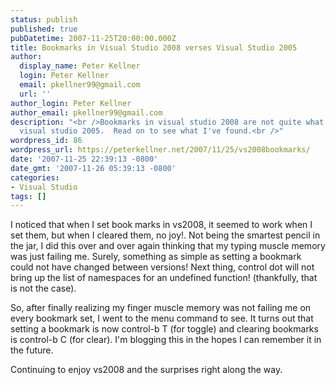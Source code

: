 ```yaml
---
status: publish
published: true
pubDatetime: 2007-11-25T20:00:00.000Z
title: Bookmarks in Visual Studio 2008 verses Visual Studio 2005
author:
  display_name: Peter Kellner
  login: Peter Kellner
  email: pkellner99@gmail.com
  url: ''
author_login: Peter Kellner
author_email: pkellner99@gmail.com
description: "<br />Bookmarks in visual studio 2008 are not quite what I remember from
  visual studio 2005.  Read on to see what I've found.<br />"
wordpress_id: 86
wordpress_url: https://peterkellner.net/2007/11/25/vs2008bookmarks/
date: '2007-11-25 22:39:13 -0800'
date_gmt: '2007-11-26 05:39:13 -0800'
categories:
- Visual Studio
tags: []
---
```

<p>I noticed that when I set book marks in vs2008, it seemed to work when I set them, but when I cleared them, no joy!. Not being the smartest pencil in the jar, I did this over and over again thinking that my typing muscle memory was just failing me. Surely, something as simple as setting a bookmark could not have changed between versions! Next thing, control dot will not bring up the list of namespaces for an undefined function! (thankfully, that is not the case).</p>
<p>So, after finally realizing my finger muscle memory was not failing me on every bookmark set, I went to the menu command to see. It turns out that setting a bookmark is now control-b T (for toggle) and clearing bookmarks is control-b C (for clear). I'm blogging this in the hopes I can remember it in the future.</p>
<p>Continuing to enjoy vs2008 and the surprises right along the way.</p>
